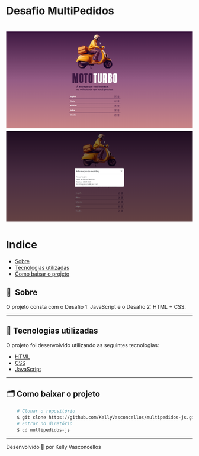 # Desafio MultiPedidos
<h1>
    <img src="public/imagem_01.png">
    <img src="public/imagem_02.png">
</h1>

# Indice
- [Sobre](#-sobre)
- [Tecnologias utilizadas](#-tecnologias-utilizadas)
- [Como baixar o projeto](#-como-baixar-o-projeto)

## 🔖&nbsp; Sobre

O projeto consta com o Desafio 1: JavaScript e o Desafio 2: HTML + CSS.

---

## 🚀 Tecnologias utilizadas

O projeto foi desenvolvido utilizando as seguintes tecnologias:

- [HTML](https://developer.mozilla.org/pt-BR/docs/Web/HTML)
- [CSS](https://developer.mozilla.org/pt-BR/docs/Web/CSS)
- [JavaScript](https://developer.mozilla.org/pt-BR/docs/Web/JavaScript)

---

## 🗂 Como baixar o projeto

```bash
    # Clonar o repositório
    $ git clone https://github.com/KellyVasconcellos/multipedidos-js.git
    # Entrar no diretório
    $ cd multipedidos-js
```

---

Desenvolvido 💜 por Kelly Vasconcellos
